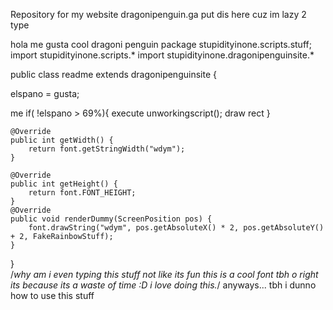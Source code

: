 Repository for my website
dragonipenguin.ga
put dis here cuz im lazy 2 type

hola me gusta cool dragoni penguin
package stupidityinone.scripts.stuff;
import stupidityinone.scripts.*
import stupidityinone.dragonipenguinsite.*

public class readme extends dragonipenguinsite {

elspano = gusta;

me if( !elspano > 69%){
  execute unworkingscript();
  draw rect
}




	@Override
	public int getWidth() {
		return font.getStringWidth("wdym");
	}

	@Override
	public int getHeight() {
		return font.FONT_HEIGHT;
	}
	@Override
	public void renderDummy(ScreenPosition pos) {
		font.drawString("wdym", pos.getAbsoluteX() * 2, pos.getAbsoluteY() + 2, FakeRainbowStuff);
	}
}	
/*why am i even typing this stuff
not like its fun
this is a cool font tbh
o right its because its a waste of time
:D
i love doing this.*/
anyways...
tbh i dunno how to use this stuff

